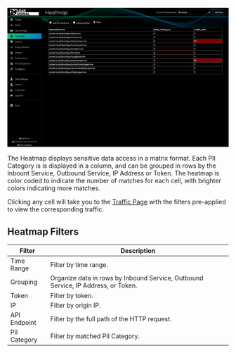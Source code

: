 ![Heatmap](images/Heatmap.png)

The Heatmap displays sensitive data access in a matrix format. Each PII Category is is displayed in a column, and can be grouped in rows by the Inbount Service, Outbound Service, IP Address or Token. The heatmap is color coded to indicate the number of matches for each cell, with brighter colors indicating more matches.

Clicking any cell will take you to the [Traffic Page](Traffic.md) with the filters pre-applied to view the corresponding traffic.

## Heatmap Filters

| Filter | Description |
| --- | --- |
| Time Range | Filter by time range. |
| Grouping | Organize data in rows by Inbound Service, Outbound Service, IP Address, or Token. |
| Token | Filter by token. |
| IP | Filter by origin IP. |
| API Endpoint | Filter by the full path of the HTTP request. |
| PII Category | Filter by matched PII Category. |